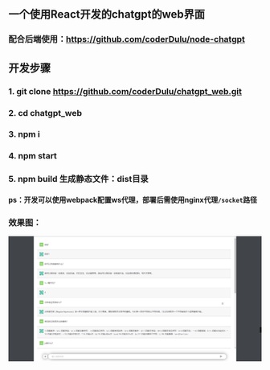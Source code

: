 ## 一个使用React开发的chatgpt的web界面
### 配合后端使用：https://github.com/coderDulu/node-chatgpt

## 开发步骤
### 1. git clone https://github.com/coderDulu/chatgpt_web.git

### 2. cd chatgpt_web

### 3. npm i 

### 4. npm start

### 5. npm build 生成静态文件：dist目录

#### ps：开发可以使用webpack配置ws代理，部署后需使用nginx代理`/socket`路径

### 效果图：
![./images](images/img.png)